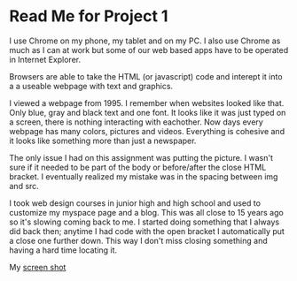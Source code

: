 <h1> Read Me for Project 1 </h1>

I use Chrome on my phone, my tablet and on my PC. I also use Chrome as much as I can at work but some of our web based apps have to be operated in Internet Explorer.

Browsers are able to take the HTML (or javascript) code and interept it into a a useable webpage with text and graphics.

I viewed a webpage from 1995. I remember when websites looked like that. Only blue, gray and black text and one font. It looks like it was just typed on a screen, there is nothing interacting with eachother. Now days every webpage has many colors, pictures and videos. Everything is cohesive and it looks like something more than just a newspaper.

The only issue I had on this assignment was putting the picture. I wasn't sure if it needed to be part of the body or before/after the close HTML bracket. I eventually realized my mistake was in the spacing between img and src.

I took web design courses in junior high and high school and used to customize my myspace page and a blog. This was all close to 15 years ago so it's slowing coming back to me. I started doing something that I always did back then; anytime I had code with the open bracket I automatically put a close one further down. This way I don't miss closing something and having a hard time locating it.

My [screen shot](./holton-p1-screenshot.png)
